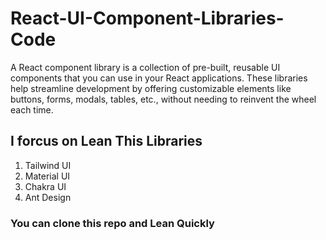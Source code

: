 # React-UI-Component-Libraries-Code

A React component library is a collection of pre-built, reusable UI components that you can use in your React applications. These libraries help streamline development by offering customizable elements like buttons, forms, modals, tables, etc., without needing to reinvent the wheel each time.

## I forcus on Lean This Libraries
    
  1. Tailwind UI
  2. Material UI
  3. Chakra UI
  4. Ant Design


### You can clone this repo and Lean Quickly 
